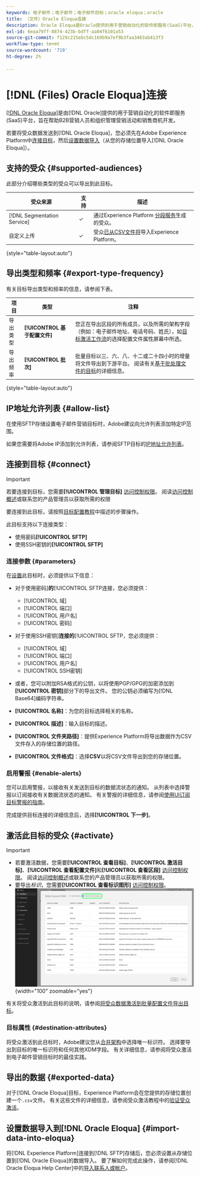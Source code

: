 ```yaml
---
keywords: 电子邮件；电子邮件；电子邮件目标；oracle eloqua；oracle
title: （文件）Oracle Eloqua连接
description: Oracle Eloqua是Oracle提供的用于营销自动化的软件即服务(SaaS)平台，旨在帮助B2B营销人员和组织管理营销活动和销售商机开发。
exl-id: 6eaa79ff-8874-423b-bdff-aa04f6101a53
source-git-commit: f129c215ebc5dc169b9a7ef9b3faa3463ab413f3
workflow-type: tm+mt
source-wordcount: '719'
ht-degree: 2%

---
```


# [!DNL (Files) Oracle Eloqua]连接

[[!DNL Oracle Eloqua]](https://www.oracle.com/cx/marketing/automation/)是由[!DNL Oracle]提供的用于营销自动化的软件即服务(SaaS)平台，旨在帮助B2B营销人员和组织管理营销活动和销售商机开发。

若要将受众数据发送到[!DNL Oracle Eloqua]，您必须先在Adobe Experience Platform中[连接目标](#connect-destination)，然后[设置数据导入](#import-data-into-eloqua)（从您的存储位置导入[!DNL Oracle Eloqua]）。

## 支持的受众 {#supported-audiences}

此部分介绍哪些类型的受众可以导出到此目标。

| 受众来源 | 支持 | 描述 |
|---------|----------|----------|
| [!DNL Segmentation Service] | ✓ | 通过Experience Platform [分段服务](../../../segmentation/home.md)生成的受众。 |
| 自定义上传 | ✓ | 受众[已从CSV文件将](../../../segmentation/ui/audience-portal.md#import-audience)导入Experience Platform。 |

{style="table-layout:auto"}

## 导出类型和频率 {#export-type-frequency}

有关目标导出类型和频率的信息，请参阅下表。

| 项目 | 类型 | 注释 |
---------|----------|---------|
| 导出类型 | **[!UICONTROL 基于配置文件]** | 您正在导出区段的所有成员，以及所需的架构字段（例如：电子邮件地址、电话号码、姓氏），如[目标激活工作流](../../ui/activate-batch-profile-destinations.md#select-attributes)的选择配置文件属性屏幕中所选。 |
| 导出频率 | **[!UICONTROL 批次]** | 批量目标以三、六、八、十二或二十四小时的增量将文件导出到下游平台。 阅读有关[基于批处理文件的目标](/help/destinations/destination-types.md#file-based)的详细信息。 |

{style="table-layout:auto"}

## IP地址允许列表 {#allow-list}

在使用SFTP存储设置电子邮件营销目标时，Adobe建议向允许列表添加特定IP范围。

如果您需要将Adobe IP添加到允许列表，请参阅SFTP目标的[IP地址允许列表](../cloud-storage/ip-address-allow-list.md)。

## 连接到目标 {#connect}

>[!IMPORTANT]
> 
>若要连接到目标，您需要&#x200B;**[!UICONTROL 管理目标]** [访问控制权限](/help/access-control/home.md#permissions)。 阅读[访问控制概述](/help/access-control/ui/overview.md)或联系您的产品管理员以获取所需的权限

要连接到此目标，请按照[目标配置教程](../../ui/connect-destination.md)中描述的步骤操作。

此目标支持以下连接类型：

* 使用密码&#x200B;**[!UICONTROL SFTP]**
* 使用SSH密钥的&#x200B;**[!UICONTROL SFTP]**

### 连接参数 {#parameters}

在[设置](../../ui/connect-destination.md)此目标时，必须提供以下信息：

* 对于使用密码&#x200B;]**的**[!UICONTROL  SFTP连接，您必须提供：
   * [!UICONTROL 域]
   * [!UICONTROL 端口]
   * [!UICONTROL 用户名]
   * [!UICONTROL 密码]
* 对于使用SSH密钥&#x200B;]**连接的**[!UICONTROL  SFTP，您必须提供：
   * [!UICONTROL 域]
   * [!UICONTROL 端口]
   * [!UICONTROL 用户名]
   * [!UICONTROL SSH密钥]

* 或者，您可以附加RSA格式的公钥，以将使用PGP/GPG的加密添加到&#x200B;**[!UICONTROL 密钥]**&#x200B;部分下的导出文件。 您的公钥必须编写为[!DNL Base64]编码字符串。
* **[!UICONTROL 名称]**：为您的目标选择相关的名称。
* **[!UICONTROL 描述]**：输入目标的描述。
* **[!UICONTROL 文件夹路径]**：提供Experience Platform将导出数据作为CSV文件存入的存储位置的路径。
* **[!UICONTROL 文件格式]**：选择&#x200B;**CSV**&#x200B;以将CSV文件导出到您的存储位置。

<!--

Commenting out Amazon S3 bucket part for now until support is clarified

- **[!UICONTROL Bucket name]**: Your Amazon S3 bucket, where Experience Platform will deposit the data export. Your input must be between 3 and 63 characters long. Must begin and end with a letter or number. Must contain only lowercase letters, numbers, or hyphens ( - ). Must not be formatted as an IP address (for example, 192.100.1.1).

-->

### 启用警报 {#enable-alerts}

您可以启用警报，以接收有关发送到目标的数据流状态的通知。 从列表中选择警报以订阅接收有关数据流状态的通知。 有关警报的详细信息，请参阅[使用UI订阅目标警报的指南](../../ui/alerts.md)。

完成提供目标连接的详细信息后，选择&#x200B;**[!UICONTROL 下一步]**。

## 激活此目标的受众 {#activate}

>[!IMPORTANT]
> 
>* 若要激活数据，您需要&#x200B;**[!UICONTROL 查看目标]**、**[!UICONTROL 激活目标]**、**[!UICONTROL 查看配置文件]**&#x200B;和&#x200B;**[!UICONTROL 查看区段]** [访问控制权限](/help/access-control/home.md#permissions)。 阅读[访问控制概述](/help/access-control/ui/overview.md)或联系您的产品管理员以获取所需的权限。
>* 要导出&#x200B;*标识*，您需要&#x200B;**[!UICONTROL 查看标识图形]** [访问控制权限](/help/access-control/home.md#permissions)。<br> ![选择工作流中突出显示的身份命名空间以将受众激活到目标。](/help/destinations/assets/overview/export-identities-to-destination.png "选择工作流中突出显示的身份命名空间以将受众激活到目标。"){width="100" zoomable="yes"}

有关将受众激活到此目标的说明，请参阅[将受众数据激活到批量配置文件导出目标](../../ui/activate-batch-profile-destinations.md)。

### 目标属性 {#destination-attributes}

将受众激活到此目标时，Adobe建议您从[合并架构](../../../profile/home.md#profile-fragments-and-union-schemas)中选择唯一标识符。 选择要导出到目标的唯一标识符和任何其他XDM字段。 有关详细信息，请参阅将受众激活到电子邮件营销目标时的最佳实践[](overview.md#best-practices)。

## 导出的数据 {#exported-data}

对于[!DNL Oracle Eloqua]目标，Experience Platform会在您提供的存储位置创建一个`.csv`文件。 有关这些文件的详细信息，请参阅受众激活教程中的[验证受众激活](../../ui/activate-batch-profile-destinations.md#verify)。

## 设置数据导入到[!DNL Oracle Eloqua] {#import-data-into-eloqua}

将[!DNL Experience Platform]连接到[!DNL SFTP]存储后，您必须设置从存储位置到[!DNL Oracle Eloqua]的数据导入。 要了解如何完成此操作，请参阅[!DNL Oracle Eloqua Help Center]中的[导入联系人或帐户](https://docs.oracle.com/cloud/latest/marketingcs_gs/OMCAA/Help/DataImportExport/Tasks/ImportingContactsOrAccounts.htm)。
